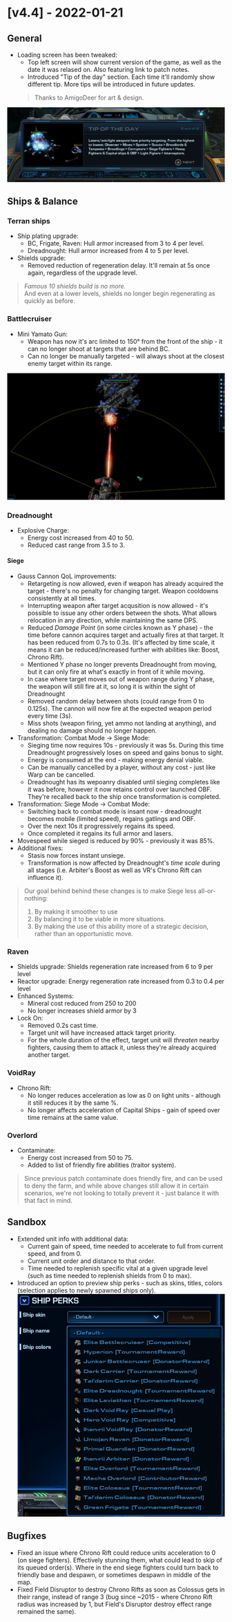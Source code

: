 # [v4.4] - 2022-01-21

## General

- Loading screen has been tweaked:
  - Top left screen will show current version of the game, as well as the date it was relased on. Also featuring link to patch notes.
  - Introduced "Tip of the day" section. Each time it'll randomly show different tip. More tips will be introduced in future updates.
  > Thanks to AmigoDeer for art & design.

![](./v4.4/ls-tips.png)

## Ships & Balance

### Terran ships

- Ship plating upgrade:
  - BC, Frigate, Raven: Hull armor increased from 3 to 4 per level.
  - Dreadnought: Hull armor increased from 4 to 5 per level.
- Shields upgrade:
  - Removed reduction of regeneration delay. It'll remain at 5s once again, regardless of the upgrade level.

> *Famous 10 shields build is no more.*\
> And even at a lower levels, shields no longer begin regenerating as quickly as before.

### Battlecruiser

- Mini Yamato Gun:
  - Weapon has now it's arc limited to 150° from the front of the ship - it can no longer shoot at targets that are behind BC.
  - Can no longer be manually targeted - will always shoot at the closest enemy target within its range.

![](./v4.4/mini-yamato-gun.png)

### Dreadnought

- Explosive Charge:
  - Energy cost increased from 40 to 50.
  - Reduced cast range from 3.5 to 3.

#### Siege

- Gauss Cannon QoL improvements:
  - Retargeting is now allowed, even if weapon has already acquired the target - there's no penalty for changing target. Weapon cooldowns consistently at all times.
  - Interrupting weapon after target acqusition is now allowed - it's possible to issue any other orders between the shots. What allows relocation in any direction, while maintaining the same DPS.
  - Reduced *Damage Point* (in some circles known as Y phase) - the time before cannon acquires target and actually fires at that target. It has been reduced from 0.7s to 0.3s. (It's affected by time scale, it means it can be reduced/increased further with abilities like: Boost, Chrono Rift).
  - Mentioned Y phase no longer prevents Dreadnought from moving, but it can only fire at what's exactly in front of it while moving.
  - In case where target moves out of weapon range during Y phase, the weapon will still fire at it, so long it is within the sight of Dreadnought
  - Removed random delay between shots (could range from 0 to 0.125s). The cannon will now fire at the expected weapon period every time (3s).
  - Miss shots (weapon firing, yet ammo not landing at anything), and dealing no damage should no longer happen.
- Transformation: Combat Mode -> Siege Mode:
  - Sieging time now requires 10s - previously it was 5s. During this time Dreadnought progressively loses on speed and gains bonus to sight.
  - Energy is consumed at the end - making energy denial viable.
  - Can be manually cancelled by a player, without any cost - just like Warp can be cancelled.
  - Dreadnought has its wepoanry disabled until sieging completes like it was before, however it now retains control over launched OBF. They're recalled back to the ship once transformation is completed.
- Transformation: Siege Mode -> Combat Mode:
  - Switching back to combat mode is insant now - dreadnought becomes mobile (limited speed), regains gatlings and OBF.
  - Over the next 10s it progressively regains its speed.
  - Once completed it regains its full armor and lasers.
- Movespeed while sieged is reduced by 90% - previously it was 85%.
- Additional fixes:
  - Stasis now forces instant unsiege.
  - Transformation is now affected by Dreadnought's *time scale* during all stages (i.e. Arbiter's Boost as well as VR's Chrono Rift can influence it).

> Our goal behind behind these changes is to make Siege less all-or-nothing:
> 1. By making it smoother to use
> 1. By balancing it to be viable in more situations.
> 1. By making the use of this ability more of a strategic decision, rather than an opportunistic move.

### Raven

- Shields upgrade: Shields regeneration rate increased from 6 to 9 per level
- Reactor upgrade: Energy regeneration rate increased from 0.3 to 0.4 per level
- Enhanced Systems:
  - Mineral cost reduced from 250 to 200
  - No longer increases shield armor by 3
- Lock On:
  - Removed 0.2s cast time.
  - Target unit will have increased attack target priority.
  - For the whole duration of the effect, target unit will *threaten* nearby fighters, causing them to attack it, unless they're already acquired another target.

### VoidRay

- Chrono Rift:
  - No longer reduces acceleration as low as 0 on light units - although it still reduces it by the same %.
  - No longer affects acceleration of Capital Ships - gain of speed over time remains at the same value.

### Overlord

- Contaminate:
  - Energy cost increased from 50 to 75.
  - Added to list of friendly fire abilities (traitor system).

> Since previous patch contaminate does friendly fire, and can be used to deny the farm, and while above changes still allow it in certain scenarios, we're not looking to totally prevent it - just balance it with that fact in mind.

## Sandbox

- Extended unit info with additional data:
  - Current gain of speed, time needed to accelerate to full from current speed, and from 0.
  - Current unit order and distance to that order.
  - Time needed to replenish specific vital at a given upgrade level (such as time needed to replenish shields from 0 to max).
- Introduced an option to preview ship perks - such as skins, titles, colors (selection applies to newly spawned ships only).\
  ![](./v4.4/sandbox-ship-perks.png)

## Bugfixes

- Fixed an issue where Chrono Rift could reduce units acceleration to 0 (on siege fighters). Effectively stunning them, what could lead to skip of its queued order(s). Where in the end siege fighters could turn back to friendly base and despawn, or sometimes despawn in middle of the map.
- Fixed Field Disruptor to destroy Chrono Rifts as soon as Colossus gets in their range, instead of range 3 (bug since ~2015 - where Chrono Rift radius was increased by 1, but Field's Disruptor destroy effect range remained the same).
